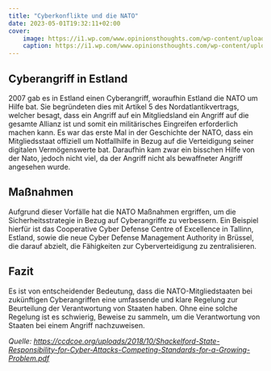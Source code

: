 ```yaml
---
title: "Cyberkonflikte und die NATO"
date: 2023-05-01T19:32:11+02:00
cover:
    image: https://i1.wp.com/www.opinionsthoughts.com/wp-content/uploads/2017/02/NATO-Seal_large.jpg?fit=1000%2C667&ssl=1
    caption: https://i1.wp.com/www.opinionsthoughts.com/wp-content/uploads/2017/02/NATO-Seal_large.jpg?fit=1000%2C667&ssl=1
---
```

Cyberangriff in Estland
-----------------------
2007 gab es in Estland einen Cyberangriff, woraufhin Estland die NATO um Hilfe bat. Sie begründeten dies mit Artikel 5 des Nordatlantikvertrags, welcher besagt, dass ein Angriff auf ein Mitgliedsland ein Angriff auf die gesamte Allianz ist und somit ein militärisches Eingreifen erforderlich machen kann. Es war das erste Mal in der Geschichte der NATO, dass ein Mitgliedsstaat offiziell um Notfallhilfe in Bezug auf die Verteidigung seiner digitalen Vermögenswerte bat. Daraufhin kam zwar ein bisschen Hilfe von der Nato, jedoch nicht viel, da der Angriff nicht als bewaffneter Angriff angesehen wurde.

Maßnahmen
---------

Aufgrund dieser Vorfälle hat die NATO Maßnahmen ergriffen, um die Sicherheitsstrategie in Bezug auf Cyberangriffe zu verbessern. Ein Beispiel hierfür ist das Cooperative Cyber Defense Centre of Excellence in Tallinn, Estland, sowie die neue Cyber Defense Management Authority in Brüssel, die darauf abzielt, die Fähigkeiten zur Cyberverteidigung zu zentralisieren.


Fazit
-----

Es ist von entscheidender Bedeutung, dass die NATO-Mitgliedstaaten bei zukünftigen Cyberangriffen eine umfassende und klare Regelung zur Beurteilung der Verantwortung von Staaten haben. Ohne eine solche Regelung ist es schwierig, Beweise zu sammeln, um die Verantwortung von Staaten bei einem Angriff nachzuweisen.

*Quelle: https://ccdcoe.org/uploads/2018/10/Shackelford-State-Responsibility-for-Cyber-Attacks-Competing-Standards-for-a-Growing-Problem.pdf*
